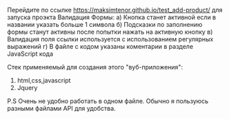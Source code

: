 Перейдите по ссылке https://maksimtenor.github.io/test_add-product/ для запуска проэкта
Валидация Формы:
  а) Кнопка станет активной если в названии указать больше 1 символа
  б) Подсказки по заполнению формы станут активны после попытки нажать на активную кнопку
  в) Валидация поля ссылки используется с использованием регулярных выражений
  г) В файле с кодом указаны коментарии в разделе JavaScript кода
  
Стек применяемый для создания этого "вуб-приложения":
  1) html,css,javascript
  2) Jquery

P.S Очень не удобно работать в одном файле. 
Обычно я пользуюсь разными файлами API для удобства.
